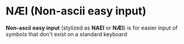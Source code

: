 # NÆI (Non-ascii easy input)
**Non-ascii easy input** (stylized as **NAEI** or **NÆI**) is for easier input of symbols that don't exist on a standard keyboard